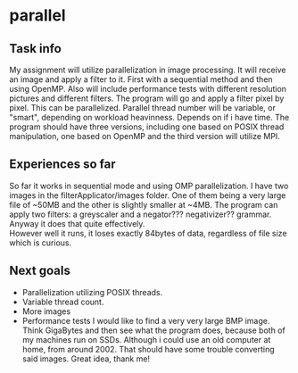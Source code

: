 # parallel

## Task info
My assignment will utilize parallelization in image processing.
It will receive an image and apply a filter to it. First with a sequential method and then using OpenMP.
Also will include performance tests with different resolution pictures and different filters.
The program will go and apply a filter pixel by pixel. This can be parallelized.
Parallel thread number will be variable, or "smart", depending on workload heavinness. Depends on if i have time.
The program should have three versions, including one based on POSIX thread manipulation, one based on OpenMP and the third version will utilize MPI.

## Experiences so far
So far it works in sequential mode and using OMP parallelization.
I have two images in the filterApplicator/images folder. One of them being a very large file of ~50MB and the other is slightly smaller at ~4MB.
The program can apply two filters: a greyscaler and a negator??? negativizer?? grammar. Anyway it does that quite effectively.  
However well it runs, it loses exactly 84bytes of data, regardless of file size which is curious.

## Next goals

- Parallelization utilizing POSIX threads.
- Variable thread count.
- More images
- Performance tests
I would like to find a very very large BMP image. Think GigaBytes and then see what the program does, because both of my machines run on SSDs. Although i could use an old computer at home, from around 2002. That should have some trouble converting said images. Great idea, thank me!
